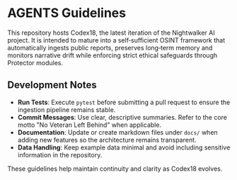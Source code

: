 # AGENTS Guidelines

This repository hosts Codex18, the latest iteration of the Nightwalker AI project. It is intended to mature into a self‑sufficient OSINT framework that automatically ingests public reports, preserves long‑term memory and monitors narrative drift while enforcing strict ethical safeguards through Protector modules.

## Development Notes

- **Run Tests**: Execute `pytest` before submitting a pull request to ensure the ingestion pipeline remains stable.
- **Commit Messages**: Use clear, descriptive summaries. Refer to the core motto "No Veteran Left Behind" when applicable.
- **Documentation**: Update or create markdown files under `docs/` when adding new features so the architecture remains transparent.
- **Data Handling**: Keep example data minimal and avoid including sensitive information in the repository.

These guidelines help maintain continuity and clarity as Codex18 evolves.
